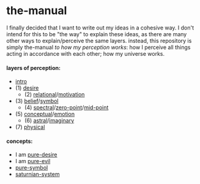 # the-manual

I finally decided that I want to write out my ideas in a cohesive way. I don't intend for this to be "the way" to explain these ideas, as there are many other ways to explain/perceive the same layers. instead, this repository is simply the-manual *to how my perception works*: how I perceive all things acting in accordance with each other; how my universe works.

#### layers of perception:
- [intro](/intro.md)
- (1) [desire](/desire.md)
  - (2) [relational](/relational.md)/[motivation](/motivation.md)
- (3) [belief](/belief.md)/[symbol](/symbol.md)
  - (4) [spectral](/spectral.md)/[zero-point](/zero-point.md)/[mid-point](/mid-point.md)
- (5) [conceptual](/concept.md)/[emotion](/emotion.md)
  - (6) [astral](/astral.md)/[imaginary](/imaginary.md)
- (7) [physical](/physical.md)

#### concepts:
- I am [pure-desire](/concepts/pure-desire.md)
- I am [pure-evil](/concepts/pure-evil.md)
- [pure-symbol](/concepts/pure-symbol.md)
- [saturnian-system](/concepts/saturnian-system.md.md)
